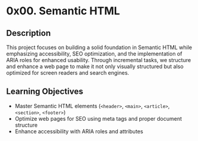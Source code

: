 # 0x00. Semantic HTML

## Description
This project focuses on building a solid foundation in Semantic HTML while emphasizing accessibility, SEO optimization, and the implementation of ARIA roles for enhanced usability. Through incremental tasks, we structure and enhance a web page to make it not only visually structured but also optimized for screen readers and search engines.

## Learning Objectives
- Master Semantic HTML elements (`<header>`, `<main>`, `<article>`, `<section>`, `<footer>`)
- Optimize web pages for SEO using meta tags and proper document structure
- Enhance accessibility with ARIA roles and attributes
